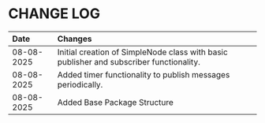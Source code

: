 # CHANGE LOG 

| Date     | Changes                                             |
|:---------|:----------------------------------------------------|
|08-08-2025| Initial creation of SimpleNode class with basic publisher and subscriber functionality.   |
|08-08-2025| Added timer functionality to publish messages periodically. |
|08-08-2025| Added Base Package Structure|
